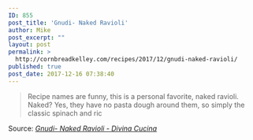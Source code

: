 ```yaml
---
ID: 855
post_title: 'Gnudi- Naked Ravioli'
author: Mike
post_excerpt: ""
layout: post
permalink: >
  http://cornbreadkelley.com/recipes/2017/12/gnudi-naked-ravioli/
published: true
post_date: 2017-12-16 07:38:40
---
```

<blockquote>Recipe names are funny, this is a personal favorite, naked ravioli. Naked? Yes, they have no pasta dough around them, so simply the classic spinach and ric</blockquote>
Source: <em><a href="http://divinacucina.com/2016/02/gnudi-naked-ravioli/">Gnudi- Naked Ravioli - Divina Cucina</a></em>